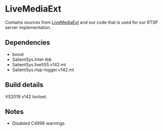 # LiveMediaExt
Contains sources from [LiveMediaExt](https://github.com/miseri/LiveMediaExt) and our code that is used for our RTSP server implementation.

## Dependencies
- boost
- SalientSys.Intel-tbb
- SalientSys.live555.v142.mt
- SalientSys.rtsp-logger.v142.mt

## Build details
VS2019 v142 toolset.

## Notes
- Disabled C4996 warnings.

